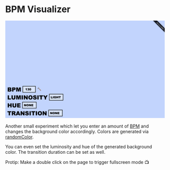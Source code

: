 # BPM Visualizer

![Screenshot](images/screenshot.gif?raw=true)

Another small experiment which let you enter an amount of [BPM](http://en.wikipedia.org/wiki/Tempo#Beats_per_minute)
and changes the background color accordingly. Colors are generated via [randomColor](https://github.com/davidmerfield/randomColor).

You can even set the luminosity and hue of the generated background color.
The transition duration can be set as well.

Protip: Make a double click on the page to trigger fullscreen mode :tv:
